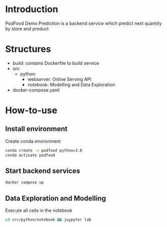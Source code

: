 # Introduction
PodFood Demo Prediction is a backend service which predict next quantity by store and product

# Structures

- build:  contains Dockerfile to build service
- src:
  - python:
    - webserver: Online Serving API
    - notebook: Modelling and Data Exploration
- docker-compose.yaml

# How-to-use

## Install environment

Create conda environment

```bash
conda create -n podfood python=3.8
conda activate podfood
```

## Start backend services

```bash
docker compose up
```

## Data Exploration and Modelling

Execute all cells in the notebook

```bash
cd src/python/notebook && juypyter lab
```
